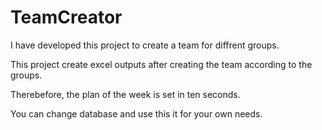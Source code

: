 # TeamCreator

I have developed this project to create a team for diffrent groups.

This project create excel outputs after creating the team according to the groups.

Therebefore, the plan of the week is set in ten seconds. 

You can change database and use this it for your own needs.

